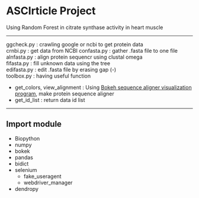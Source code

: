 # ASCIrticle Project
Using Random Forest in citrate synthase activity in heart muscle

***
ggcheck.py : crawling google or ncbi to get protein data  
crnbi.py : get data from NCBI
confasta.py : gather .fasta file to one file  
alnfasta.py : align protein sequencr using clustal omega  
fifasta.py : fill unknown data using the tree  
edifasta.py : edit .fasta file by erasing gap (-)   
toolbox.py : having useful function
+ get_colors, view_alignment : Using [Bokeh sequence aligner visualization program](https://dmnfarrell.github.io/bioinformatics/bokeh-sequence-aligner
), make protein sequence aligner
+ get_id_list : return data id list

***
## Import module
+ Biopython
+ numpy
+ bokek
+ pandas
+ bidict
+ selenium
  + fake_useragent
  + webdriver_manager
+ dendropy